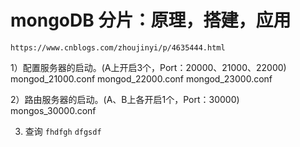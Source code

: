 # mongoDB 分片：原理，搭建，应用
`https://www.cnblogs.com/zhoujinyi/p/4635444.html`


1）配置服务器的启动。(A上开启3个，Port：20000、21000、22000)  
     mongod_21000.conf 
     mongod_22000.conf 
     mongod_23000.conf 

2）路由服务器的启动。(A、B上各开启1个，Port：30000)
     mongos_30000.conf 
     
3) 查询
`fhdfgh`
`dfgsdf`